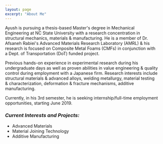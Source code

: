 ```yaml
---
layout: page
excerpt: "About Me"
---
```


Ayush is pursuing a thesis-based Master's degree in Mechanical Engineering at NC State University with a research concentration in structural mechanics, materials & manufacturing. He is a member of Dr. Afsaneh Rabiei's  Advanced Materials Research Laboratory (AMRL) & his research is focused on Composite Metal Foams (CMFs) in conjunction with a Dept. of Transportation (DoT) funded project. 

Previous hands-on experience in experimental research during his undergraduate days as well as proven abilities in value engineering & quality control during employment with a Japanese firm. Research interests include structural materials & advanced alloys, welding metallurgy, material testing & characterization, deformation & fracture mechanisms, additive manufacturing. 

Currently, in his 3rd semester, he is seeking internship/full-time employment opportunities, starting June 2019.

### *Current Interests and Projects:*

- Advanced Materials
- Material Joining Technology
- Additive Manufacturing

